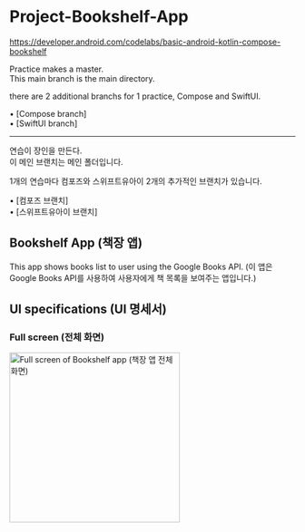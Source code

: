 # Project-Bookshelf-App
https://developer.android.com/codelabs/basic-android-kotlin-compose-bookshelf

Practice makes a master.   
This main branch is the main directory.   

there are 2 additional branchs for 1 practice, Compose and SwiftUI.   
   
• [Compose branch]   
• [SwiftUI branch]   


---

연습이 장인을 만든다.   
이 메인 브랜치는 메인 폴더입니다.

1개의 연습마다 컴포즈와 스위프트유아이 2개의 추가적인 브랜치가 있습니다.   
   
• [컴포즈 브랜치]   
• [스위프트유아이 브랜치]   


## Bookshelf App (책장 앱)
This app shows books list to user using the Google Books API. (이 앱은 Google Books API를 사용하여 사용자에게 책 목록을 보여주는 앱입니다.)


## UI specifications (UI 명세서)
### Full screen (전체 화면)
<img width="300" alt="Full screen of Bookshelf app (책장 앱 전체 화면)" src="https://github.com/Jaehwa-Noh/Project-Bookshelf-App/assets/48680511/d1cf46e7-104a-4e08-8ff0-e7d1fca52029">

